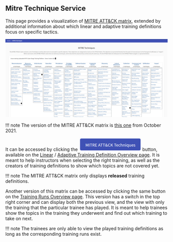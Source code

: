 ## Mitre Technique Service
This page provides a visualization of [MITRE ATT&CK matrix](https://attack.mitre.org/), extended by additional information about which linear and adaptive training definitions focus on specific tactics. 

<p align="center">
  <img src="../../../../img/user-guide-basic/training-agenda/training-definition/mitre/mitre-attack-matrix.png">
</p>

!!! note
    The version of the MITRE ATT&CK matrix is [this one](https://attack.mitre.org/resources/updates/updates-october-2021/index.html) from October 2021.

It can be accessed by clicking the ![upload-button](../../../img/buttons/mitre-attack-techniques-button.png) button, available on the [Linear](linear-training-definition.md#linear-training-definition-overview) / [Adaptive Training Definition Overview page](adaptive-training-definition.md#adaptive-training-definition-overview). It is meant to help instructors when selecting the right training, as well as the creators of training definitions to show which topics are not covered yet.

!!! note
    The MITRE ATT&CK matrix only displays **released** training definitions.

Another version of this matrix can be accessed by clicking the same button on the [Training Runs Overview page](../training-run/linear-training-run.md#training-runs-overview). This version has a switch in the top right corner and can display both the previous view, and the view with only the training that the particular trainee has played. It is meant to help trainees show the topics in the training they underwent and find out which training to take on next.

!!! note
    The trainees are only able to view the played training definitions as long as the corresponding training runs exist.  
